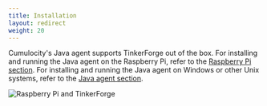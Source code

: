 ```yaml
---
title: Installation
layout: redirect
weight: 20
---
```


Cumulocity's Java agent supports TinkerForge out of the box. For installing and running the Java agent on the Raspberry Pi, refer to the [Raspberry Pi section](/guides/devices/raspberry-pi). For installing and running the Java agent on Windows or other Unix systems, refer to the [Java agent section](/guides/device-sdk/java#agents).

![Raspberry Pi and TinkerForge](/guides/images/devices/tinkerforge/tinkerforge.jpg)
